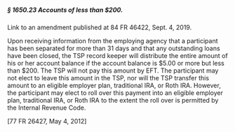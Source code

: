 ##### § 1650.23 Accounts of less than $200. #####

Link to an amendment published at 84 FR 46422, Sept. 4, 2019.

Upon receiving information from the employing agency that a participant has been separated for more than 31 days and that any outstanding loans have been closed, the TSP record keeper will distribute the entire amount of his or her account balance if the account balance is $5.00 or more but less than $200. The TSP will not pay this amount by EFT. The participant may not elect to leave this amount in the TSP, nor will the TSP transfer this amount to an eligible employer plan, traditional IRA, or Roth IRA. However, the participant may elect to roll over this payment into an eligible employer plan, traditional IRA, or Roth IRA to the extent the roll over is permitted by the Internal Revenue Code.

[77 FR 26427, May 4, 2012]
